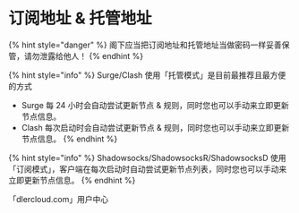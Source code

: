 # 订阅地址 & 托管地址

{% hint style="danger" %}
阁下应当把订阅地址和托管地址当做密码一样妥善保管，请勿泄露给他人！
{% endhint %}

{% hint style="info" %}
Surge/Clash 使用「托管模式」是目前最推荐且最方便的方式

* Surge 每 24 小时会自动尝试更新节点 & 规则，同时您也可以手动来立即更新节点信息。
* Clash 每次启动时会自动尝试更新节点 & 规则，同时您也可以手动来立即更新节点信息。
{% endhint %}

{% hint style="info" %}
Shadowsocks/ShadowsocksR/ShadowsocksD 使用「订阅模式」，客户端在每次启动时自动尝试更新节点列表，同时您也可以手动来立即更新节点信息。
{% endhint %}

「dlercloud.com」用户中心



